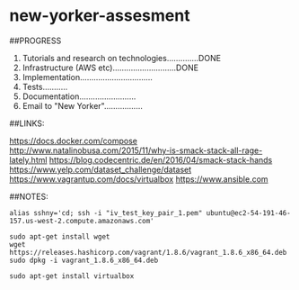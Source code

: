 # new-yorker-assesment


##PROGRESS
1. Tutorials and research on technologies..............DONE
2. Infrastructure (AWS etc)............................DONE
3. Implementation................................
4. Tests...........
5. Documentation.........................
6. Email to "New Yorker".................

##LINKS:

https://docs.docker.com/compose
http://www.natalinobusa.com/2015/11/why-is-smack-stack-all-rage-lately.html
https://blog.codecentric.de/en/2016/04/smack-stack-hands
https://www.yelp.com/dataset_challenge/dataset
https://www.vagrantup.com/docs/virtualbox
https://www.ansible.com

##NOTES:
```
alias sshny='cd; ssh -i "iv_test_key_pair_1.pem" ubuntu@ec2-54-191-46-157.us-west-2.compute.amazonaws.com'

sudo apt-get install wget
wget https://releases.hashicorp.com/vagrant/1.8.6/vagrant_1.8.6_x86_64.deb
sudo dpkg -i vagrant_1.8.6_x86_64.deb

sudo apt-get install virtualbox

```
